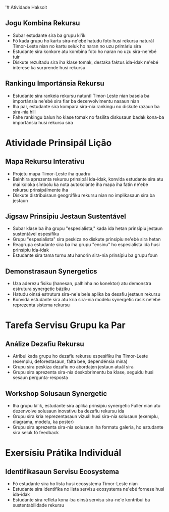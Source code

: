 '# Atividade Haksoit

## Jogu Kombina Rekursu
- Subar estudante sira ba grupu ki'ik
- Fó kada grupu ho kartu sira-ne'ebé hatudu foto husi rekursu naturál Timor-Leste nian no kartu seluk ho naran no uzu primáriu sira
- Estudante sira konkore atu kombina foto ho naran no uzu sira-ne'ebé tuir
- Diskute rezultadu sira iha klase tomak, destaka faktus ida-idak ne'ebé interese ka surprende husi rekursu

## Rankingu Importánsia Rekursu
- Estudante sira rankeia rekursu naturál Timor-Leste nian baseia ba importánsia ne'ebé sira fiar ba dezenvolvimentu nasaun nian
- Iha par, estudante sira kompara sira-nia rankingu no diskute razaun ba sira-nia hili
- Fahe rankingu balun ho klase tomak no fasilita diskusaun badak kona-ba importánsia husi rekursu sira

# Atividade Prinsipál Lição 

## Mapa Rekursu Interativu
- Projetu mapa Timor-Leste iha quadru
- Bainhira aprezenta rekursu prinsipál ida-idak, konvida estudante sira atu mai koloka símbolu ka nota autokolante iha mapa iha fatin ne'ebé rekursu prinsipálmente iha
- Diskute distribuisaun geográfiku rekursu nian no implikasaun sira ba jestaun

## Jigsaw Prinsípiu Jestaun Sustentável
- Subar klase ba iha grupu "espesialista," kada ida hetan prinsípiu jestaun sustentável espesífiku
- Grupu "espesialista" sira peskiza no diskute prinsípiu ne'ebé sira hetan
- Reagrupa estudante sira ba iha grupu "ensinu" ho espesialista ida husi prinsípiu ida-idak
- Estudante sira tama turnu atu hanorin sira-nia prinsípiu ba grupu foun

## Demonstrasaun Synergetics
- Uza aderezu físiku (hanesan, palhinha no konektor) atu demonstra estrutura synergetic báziku
- Hatudu oinsá estrutura sira-ne'e bele aplika ba desafiu jestaun rekursu
- Konvida estudante sira atu kria sira-nia modelu synergetic rasik ne'ebé reprezenta sistema rekursu

# Tarefa Servisu Grupu ka Par 

## Análize Dezafiu Rekursu
- Atribui kada grupu ho dezafiu rekursu espesífiku iha Timor-Leste (exemplu, deforestasaun, falta bee, dependénsia mina)
- Grupu sira peskiza dezafiu no abordajen jestaun atuál sira
- Grupu sira aprezenta sira-nia deskobrimentu ba klase, seguidu husi sesaun pergunta-resposta

## Workshop Solusaun Synergetic
- Iha grupu ki'ik, estudante sira aplika prinsípiu synergetic Fuller nian atu dezenvolve solusaun inovativu ba dezafiu rekursu ida
- Grupu sira kria reprezentasaun vizuál husi sira-nia solusaun (exemplu, diagrama, modelu, ka poster)
- Grupu sira aprezenta sira-nia solusaun iha formatu galeria, ho estudante sira seluk fó feedback

# Exersísiu Prátika Individuál 

## Identifikasaun Servisu Ecosystema
- Fó estudante sira ho lista husi ecosystema Timor-Leste nian
- Estudante sira identifika no lista servisu ecosystema ne'ebé fornese husi ida-idak
- Estudante sira refleta kona-ba oinsá servisu sira-ne'e kontribui ba sustentabilidade rekursu